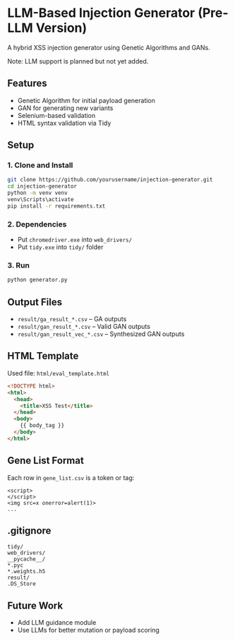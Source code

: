 # LLM-Based Injection Generator (Pre-LLM Version)

A hybrid XSS injection generator using Genetic Algorithms and GANs.

Note: LLM support is planned but not yet added.

## Features

- Genetic Algorithm for initial payload generation
- GAN for generating new variants
- Selenium-based validation
- HTML syntax validation via Tidy

## Setup

### 1. Clone and Install

```bash
git clone https://github.com/yourusername/injection-generator.git
cd injection-generator
python -m venv venv
venv\Scripts\activate
pip install -r requirements.txt
```

### 2. Dependencies

- Put `chromedriver.exe` into `web_drivers/`
- Put `tidy.exe` into `tidy/` folder

### 3. Run

```bash
python generator.py
```

## Output Files

- `result/ga_result_*.csv` – GA outputs
- `result/gan_result_*.csv` – Valid GAN outputs
- `result/gan_result_vec_*.csv` – Synthesized GAN outputs

## HTML Template

Used file: `html/eval_template.html`

```html
<!DOCTYPE html>
<html>
  <head>
    <title>XSS Test</title>
  </head>
  <body>
    {{ body_tag }}
  </body>
</html>
```

## Gene List Format

Each row in `gene_list.csv` is a token or tag:

```
<script>
</script>
<img src=x onerror=alert(1)>
...
```

## .gitignore

```
tidy/
web_drivers/
__pycache__/
*.pyc
*.weights.h5
result/
.DS_Store
```

## Future Work

- Add LLM guidance module
- Use LLMs for better mutation or payload scoring
